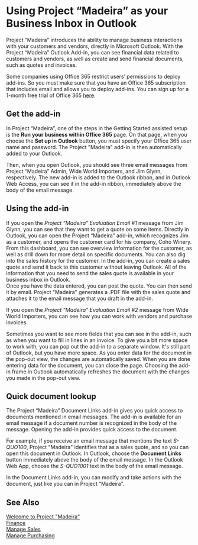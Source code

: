 <properties
	pageTitle="Using Project “Madeira” as your Business Inbox in Outlook | Project “Madeira”"
    description="Using Project “Madeira” as your Business Inbox in Outlook" 
	services="project-madeira" 
	documentationCenter=""
	authors="edupont04"/>
<tags
    ms.service="project-madeira"
    ms.topic="article"
    ms.devlang="na"
    ms.tgt_pltfrm="na"
    ms.workload="na"
    ms.date="06/09/2016"
    ms.author="edupont04" />
	
# Using Project “Madeira” as your Business Inbox in Outlook
Project “Madeira” introduces the ability to manage business interactions with your customers and vendors, directly in Microsoft Outlook. With the Project “Madeira” Outlook Add-in, you can see financial data related to customers and vendors, as well as create and send financial documents, such as quotes and invoices.  

Some companies using Office 365 restrict users’ permissions to deploy add-ins. So you must make sure that you have an Office 365 subscription that includes email and allows you to deploy add-ins. You can sign up for a 1-month free trial of Office 365 [here](https://products.office.com/try).  

## Get the add-in
In Project “Madeira”, one of the steps in the Getting Started assisted setup is the **Run your business within Office 365** page. On that page, when you choose the **Set up in Outlook** button, you must specify your Office 365 user name and password. The Project "Madeira" add-in is then automatically added to your Outlook.  

Then, when you open Outlook, you should see three email messages from Project “Madeira” Admin, Wide World Importers, and Jim Glynn, respectively. The new add-in is added to the Outlook ribbon, and in Outlook Web Access, you can see it in the add-in ribbon, immediately above the body of the email message.  

## Using the add-in
If you open the *Project “Madeira” Evaluation Email #1* message from Jim Glynn, you can see that they want to get a quote on some items. Directly in Outlook, you can open the Project “Madeira” add-in, which recognizes Jim as a customer, and opens the customer card for his company, Coho Winery. From this dashboard, you can see overview information for the customer, as well as drill down for more detail on specific documents. You can also dig into the sales history for the customer.
In the add-in, you can create a sales quote and send it back to this customer without leaving Outlook. All of the information that you need to send the sales quote is available in your business inbox in Outlook.  
Once you have the data entered, you can post the quote. You can then send it by email. Project "Madeira" generates a .PDF file with the sales quote and attaches it to the email message that you draft in the add-in.  
  
If you open the *Project “Madeira” Evaluation Email #2* message from Wide World Importers, you can see how you can work with vendors and purchase invoices.  

Sometimes you want to see more fields that you can see in the add-in, such as when you want to fill in lines in an invoice. To give you a bit more space to work with, you can pop out the add-in to a separate window. It's still part of Outlook, but you have more space. As you enter data for the document in the pop-out view, the changes are automatically saved. When you are done entering data for the document, you can close the page. Choosing the add-in frame in Outlook automatically refreshes the document with the changes you made in the pop-out view.  
  
## Quick document lookup
The Project “Madeira” Document Links add-in gives you quick access to documents mentioned in email messages. The add-in is available for an email message if a document number is recognized in the body of the message. Opening the add-in provides quick access to the document.  
  
For example, if you receive an email message that mentions the text *S-QUO100*, Project "Madeira" identifies that as a sales quote, and so you can open this document in Outlook. In Outlook, choose the **Document Links** button immediately above the body of the email message. In the Outlook Web App, choose the *S-QUO1001* text in the body of the email message.  
  
In the Document Links add-in, you can modify and take actions with the document, just like you can in Project “Madeira”.

## See Also
[Welcome to Project "Madeira"](madeira-get-started.md)  
[Finance](finance.md)  
[Manage Sales](sales-manage-sales.md)  
[Manage Purchasing](purchasing-manage-purchasing.md)  
